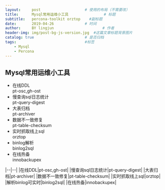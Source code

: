 ```yaml
---
layout:     post   				    # 使用的布局（不需要改）
title:      Mysql常用运维小工具 				# 标题 
subtitle:   percona-toolkit orztop    #副标题
date:       2019-04-26 				# 时间
author:     BY lingjun						# 作者
header-img: img/post-bg-js-version.jpg 	#这篇文章标题背景图片
catalog: true 						# 是否归档
tags:								#标签
    - Mysql
    - Percona
---
```


## Mysql常用运维小工具
- 在线DDL  
pt-osc,gh-ost
- 慢查询sql日志统计  
pt-query-digest
- 大表归档  
pt-archiver
- 数据不一致修复  
pt-table-checksum
- 实时抓取线上sql  
orztop
- binlog解析  
binlog2sql
- 在线热备  
innobackupex

|--|--|
|在线DDL|pt-osc,gh-ost|
|慢查询sql日志统计|pt-query-digest|
|大表归档|pt-archiver|
|数据不一致修复|pt-table-checksum|
|实时抓取线上sql|orztop|
|解析binlog可实时|binlog2sql|
|在线热备|innobackupex|